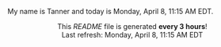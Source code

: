 My name is Tanner and today is Monday, April 8, 11:15 AM EDT.

<p align="center">This <i>README</i> file is generated <b>every 3 hours</b>!</br>Last refresh: Monday, April 8, 11:15 AM EDT<br /></p>
